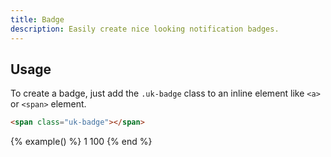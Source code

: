 ```yaml
---
title: Badge
description: Easily create nice looking notification badges.
---
```


## Usage

To create a badge, just add the `.uk-badge` class to an inline element like `<a>` or `<span>` element.

```html
<span class="uk-badge"></span>
```

{% example() %}
<span class="uk-badge">1</span>
<span class="uk-badge">100</span>
{% end %}
